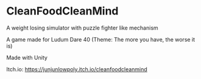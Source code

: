 # CleanFoodCleanMind
A weight losing simulator with puzzle fighter like mechanism

A game made for Ludum Dare 40 (Theme: The more you have, the worse it is)

Made with Unity

Itch.io: https://junjunlowpoly.itch.io/cleanfoodcleanmind
